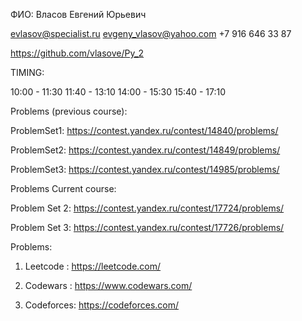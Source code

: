 ФИО: Власов Евгений Юрьевич

evlasov@specialist.ru
evgeny_vlasov@yahoo.com 
+7 916 646 33 87


https://github.com/vlasove/Py_2

TIMING:

10:00 - 11:30
11:40 - 13:10
14:00 - 15:30
15:40 - 17:10



Problems (previous course):


ProblemSet1: https://contest.yandex.ru/contest/14840/problems/

ProblemSet2: https://contest.yandex.ru/contest/14849/problems/

ProblemSet3: https://contest.yandex.ru/contest/14985/problems/




Problems Current course: 


Problem Set 2: https://contest.yandex.ru/contest/17724/problems/

Problem Set 3: https://contest.yandex.ru/contest/17726/problems/

Problems:

1) Leetcode : https://leetcode.com/

2) Codewars : https://www.codewars.com/

3) Codeforces: https://codeforces.com/
